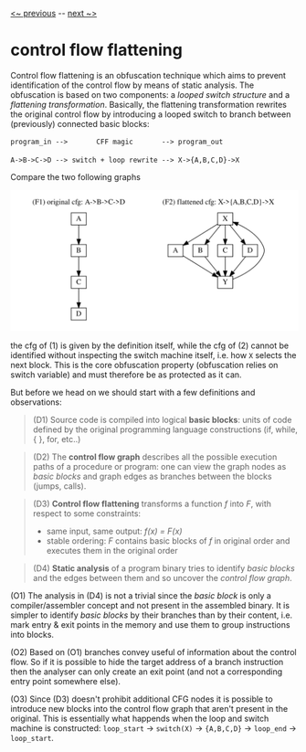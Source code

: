 [<~ previous](../) -- [next ~>](../algorithm)

# control flow flattening

Control flow flattening is an obfuscation technique which aims to prevent identification of the control flow by means of static analysis. The obfuscation is based on two components: a *looped switch structure* and a *flattening transformation*. Basically, the flattening transformation rewrites the original control flow by introducing a looped switch to branch between (previously) connected basic blocks:

```
program_in -->       CFF magic       --> program_out

A->B->C->D --> switch + loop rewrite --> X->{A,B,C,D}->X
```

Compare the two following graphs

![original cfg](../../bin/intro/abcd.svg)

the cfg of (1) is given by the definition itself, while the cfg of (2) cannot be identified without inspecting the switch machine itself, i.e. how `X` selects the next block. This is the core obfuscation property (obfuscation relies on switch variable) and must therefore be as protected as it can.

But before we head on we should start with a few definitions and observations:

> (D1) Source code is compiled into logical **basic blocks**: units of code defined by the original programming language constructions (if, while, { }, for, etc..)

> (D2) The **control flow graph** describes all the possible execution paths of a procedure or program: one can view the graph nodes as *basic blocks* and graph edges as branches between the blocks (jumps, calls).

> (D3) **Control flow flattening** transforms a function *f* into *F*, with respect to some constraints:
>
>  - same input, same output: *f(x) = F(x)*
>  - stable ordering: *F* contains basic blocks of *f* in original order and executes them in the original order

> (D4) **Static analysis** of a program binary tries to identify *basic blocks* and the edges between them and so uncover the *control flow graph*.

(O1) The analysis in (D4) is not a trivial since the *basic block* is only a compiler/assembler concept and not present in the assembled binary. It is simpler to identify *basic blocks* by their branches than by their content, i.e. mark entry & exit points in the memory and use them to group instructions into blocks.


(O2) Based on (O1) branches convey useful of information about the control flow. So if it is possible to hide the target address of a branch instruction then the analyser can only create an exit point (and not a corresponding entry point somewhere else).

(O3) Since (D3) doesn't prohibit additional CFG nodes it is possible to introduce new blocks into the control flow graph that aren't present in the original. This is essentially what happends when the loop and switch machine is constructed: `loop_start` → `switch(X)` → `{A,B,C,D}` → `loop_end` → `loop_start`.
